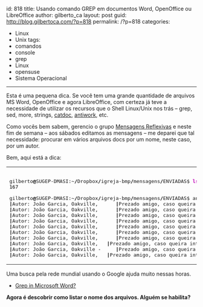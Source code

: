 id: 818
title: Usando comando GREP em documentos Word, OpenOffice ou LibreOffice
author: gilberto_ca
layout: post
guid: http://blog.gilbertoca.com/?p=818
permalink: /?p=818
categories:
  - Linux
  - Unix
tags:
  - comandos
  - console
  - grep
  - Linux
  - opensuse
  - Sistema Operacional
---
<!-- google_ad_section_start -->

Esta é uma pequena dica. Se você tem uma grande quantidade de arquivos MS Word, OpenOffice e agora LibreOffice, com certeza já teve a necessidade de utilizar os recursos que o Shell Linux/Unix nos trás &#8211; grep, sed, more, strings, <a href="http://www.wagner.pp.ru/~vitus/software/catdoc/" title="catdoc" target="_blank">catdoc</a>, <a href="http://www.winfield.demon.nl/" title="antiwork" target="_blank">antiwork</a>, etc. 

Como vocês bem sabem, gerencio o grupo <a href="http://groups.google.com/group/ibmp-mensagens-reflexivas" title="Mensagens Reflexivas" target="_blank">Mensagens Reflexivas</a> e neste fim de semana &#8211; aos sábados editamos as mensagens &#8211; me deparei que tal necessidade: procurar em vários arquivos docs por um nome, neste caso, por um autor. 

Bem, aqui está a dica:

<div class="wp_syntax">
  <table>
    <tr>
      <td class="code">
        <pre class="bash" style="font-family:monospace;">&nbsp;
gilberto<span style="color: #000000; font-weight: bold;">@</span>SUGEP-DMASI:~<span style="color: #000000; font-weight: bold;">/</span>Dropbox<span style="color: #000000; font-weight: bold;">/</span>igreja-bmp<span style="color: #000000; font-weight: bold;">/</span>mensagens<span style="color: #000000; font-weight: bold;">/</span>ENVIADAS$ <span style="color: #c20cb9; font-weight: bold;">ls</span> <span style="color: #660033;">-1</span> <span style="color: #000000; font-weight: bold;">|</span> <span style="color: #c20cb9; font-weight: bold;">wc</span> <span style="color: #660033;">-l</span>
<span style="color: #000000;">167</span>
&nbsp;
gilberto<span style="color: #000000; font-weight: bold;">@</span>SUGEP-DMASI:~<span style="color: #000000; font-weight: bold;">/</span>Dropbox<span style="color: #000000; font-weight: bold;">/</span>igreja-bmp<span style="color: #000000; font-weight: bold;">/</span>mensagens<span style="color: #000000; font-weight: bold;">/</span>ENVIADAS$ antiword <span style="color: #000000; font-weight: bold;">*</span>.doc <span style="color: #000000; font-weight: bold;">|</span> <span style="color: #c20cb9; font-weight: bold;">grep</span> <span style="color: #660033;">-i</span> <span style="color: #ff0000;">"João Garcia"</span> <span style="color: #000000; font-weight: bold;">|</span> <span style="color: #c20cb9; font-weight: bold;">more</span>
<span style="color: #000000; font-weight: bold;">|</span>Autor: João Garcia, Oakville,      <span style="color: #000000; font-weight: bold;">|</span>Prezado amigo, caso queira interagir  <span style="color: #000000; font-weight: bold;">|</span>
<span style="color: #000000; font-weight: bold;">|</span>Autor: João Garcia, Oakville,      <span style="color: #000000; font-weight: bold;">|</span>Prezado amigo, caso queira interagir  <span style="color: #000000; font-weight: bold;">|</span>
<span style="color: #000000; font-weight: bold;">|</span>Autor: João Garcia, Oakville,      <span style="color: #000000; font-weight: bold;">|</span>Prezado amigo, caso queira interagir  <span style="color: #000000; font-weight: bold;">|</span>
<span style="color: #000000; font-weight: bold;">|</span>Autor: João Garcia, Oakville,      <span style="color: #000000; font-weight: bold;">|</span>Prezado amigo, caso queira interagir  <span style="color: #000000; font-weight: bold;">|</span>
<span style="color: #000000; font-weight: bold;">|</span>Autor: João Garcia, Oakville,      <span style="color: #000000; font-weight: bold;">|</span>Prezado amigo, caso queira interagir  <span style="color: #000000; font-weight: bold;">|</span>
<span style="color: #000000; font-weight: bold;">|</span>Autor: João Garcia, Oakville,      <span style="color: #000000; font-weight: bold;">|</span>Prezado amigo, caso queira interagir  <span style="color: #000000; font-weight: bold;">|</span>
<span style="color: #000000; font-weight: bold;">|</span>Autor: João Garcia, Oakville,      <span style="color: #000000; font-weight: bold;">|</span>Prezado amigo, caso queira interagir  <span style="color: #000000; font-weight: bold;">|</span>
<span style="color: #000000; font-weight: bold;">|</span>Autor: João Garcia, Oakville,   <span style="color: #000000; font-weight: bold;">|</span>Prezado amigo, caso queira interagir      <span style="color: #000000; font-weight: bold;">|</span>
<span style="color: #000000; font-weight: bold;">|</span>Autor: João Garcia, Oakville -     <span style="color: #000000; font-weight: bold;">|</span>Prezado amigo, caso queira interagir<span style="color: #000000; font-weight: bold;">|</span>
<span style="color: #000000; font-weight: bold;">|</span>Autor: João Garcia, Oakville,   <span style="color: #000000; font-weight: bold;">|</span>Prezado amigo, caso queira interagir     <span style="color: #000000; font-weight: bold;">|</span></pre>
      </td>
    </tr>
  </table>
</div></p> 

Uma busca pela rede mundial usando o Google ajuda muito nessas horas.

  * <a href="http://superuser.com/questions/70343/grep-in-microsoft-word" title="Grep in Microsoft Word?" target="_blank">Grep in Microsoft Word?</a>

**Agora é descobrir como listar o nome dos arquivos. Alguém se habilita?**

<!-- google_ad_section_end -->